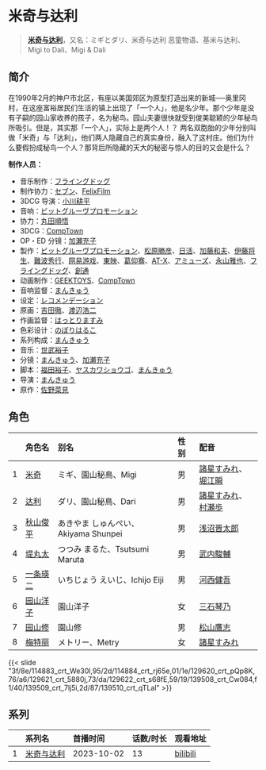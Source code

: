 # 米奇与达利


> <u>**[米奇与达利](https://bgm.tv/subject/362255)**</u>，又名：ミギとダリ、米奇与达利 恶童物语、基米与达利、Migi to Dali、Migi &amp; Dali

## 简介

在1990年2月的神户市北区，有座以美国郊区为原型打造出来的新城──奥里冈村，在这座富裕居民们生活的镇上出现了「一个人」，他是名少年。那个少年是没有子嗣的园山家收养的孩子，名为秘鸟。园山夫妻很快就受到俊美聪颖的少年秘鸟所吸引。但是，其实那「一个人」，实际上是两个人！？
两名双胞胎的少年分别叫做「米奇」与「达利」，他们两人隐藏自己的真实身份，融入了这村庄。他们为什么要假扮成秘鸟一个人？那背后所隐藏的天大的秘密与惊人的目的又会是什么？

**制作人员：**
- 音乐制作：[フライングドッグ](https://bgm.tv/person/3440)
- 制作协力：[セブン](https://bgm.tv/person/11933)、[FelixFilm](https://bgm.tv/person/35723)
- 3DCG 导演：[小川耕平](https://bgm.tv/person/48949)
- 音响：[ビットグルーヴプロモーション](https://bgm.tv/person/43184)
- 协力：[丸田順悟](https://bgm.tv/person/49008)
- 3DCG：[CompTown](https://bgm.tv/person/57585)
- OP・ED 分镜：[加瀬充子](https://bgm.tv/person/1251)
- 製作：[ビットグルーヴプロモーション](https://bgm.tv/person/43184)、[松原勝彦](https://bgm.tv/person/44380)、[日活](https://bgm.tv/person/1432)、[加藤和夫](https://bgm.tv/person/50186)、[伊藤将生](https://bgm.tv/person/11833)、[難波秀行](https://bgm.tv/person/38187)、[网易游戏](https://bgm.tv/person/28561)、[東映](https://bgm.tv/person/13136)、[葛仰骞](https://bgm.tv/person/43495)、[AT-X](https://bgm.tv/person/230)、[アミューズ](https://bgm.tv/person/1214)、[永山雅也](https://bgm.tv/person/59580)、[フライングドッグ](https://bgm.tv/person/3440)、[創通](https://bgm.tv/person/182)
- 动画制作：[GEEKTOYS](https://bgm.tv/person/32218)、[CompTown](https://bgm.tv/person/57585)
- 音响监督：[まんきゅう](https://bgm.tv/person/5942)
- 设定：[レコメンデーション](https://bgm.tv/person/59700)
- 原画：[吉田徹](https://bgm.tv/person/418)、[渡辺浩二](https://bgm.tv/person/1737)
- 作画监督：[はっとりますみ](https://bgm.tv/person/13461)
- 色彩设计：[のぼりはるこ](https://bgm.tv/person/1580)
- 系列构成：[まんきゅう](https://bgm.tv/person/5942)
- 音乐：[世武裕子](https://bgm.tv/person/32177)
- 分镜：[まんきゅう](https://bgm.tv/person/5942)、[加瀬充子](https://bgm.tv/person/1251)
- 脚本：[福田裕子](https://bgm.tv/person/3761)、[ヤスカワショウゴ](https://bgm.tv/person/10229)、[まんきゅう](https://bgm.tv/person/5942)
- 导演：[まんきゅう](https://bgm.tv/person/5942)
- 原作：[佐野菜見](https://bgm.tv/person/9739)

## 角色

|     |   角色名   |   别名  | 性别 |  配音  |
|:--- |:------  |:----      |:---  |:--   |
| 1 | [米奇](https://bgm.tv/character/114883) | ミギ、園山秘鳥、Migi | 男 | [諸星すみれ](https://bgm.tv/person/5107)、[堀江瞬](https://bgm.tv/person/22514) |
| 2 | [达利](https://bgm.tv/character/114884) | ダリ、園山秘鳥、Dari | 男 | [諸星すみれ](https://bgm.tv/person/5107)、[村瀬歩](https://bgm.tv/person/8253) |
| 3 | [秋山俊平](https://bgm.tv/character/129620) | あきやま しゅんぺい、Akiyama Shunpei | 男 | [浅沼晋太郎](https://bgm.tv/person/4779) |
| 4 | [堤丸太](https://bgm.tv/character/129621) | つつみ まるた、Tsutsumi Maruta | 男 | [武内駿輔](https://bgm.tv/person/16361) |
| 5 | [一条瑛二](https://bgm.tv/character/129622) | いちじょう えいじ、Ichijo Eiji | 男 | [河西健吾](https://bgm.tv/person/7548) |
| 6 | [园山洋子](https://bgm.tv/character/139508) | 園山洋子 | 女 | [三石琴乃](https://bgm.tv/person/3918) |
| 7 | [园山修](https://bgm.tv/character/139509) | 園山修 | 男 | [松山鷹志](https://bgm.tv/person/4635) |
| 8 | [梅特丽](https://bgm.tv/character/139510) | メトリー、Metry | 女 | [諸星すみれ](https://bgm.tv/person/5107) |

{{< slide "3f/8e/114883_crt_We30l,95/2d/114884_crt_rj65e,01/1e/129620_crt_pQp8K,76/a6/129621_crt_5880j,73/da/129622_crt_s68fE,59/19/139508_crt_Cw084,f1/40/139509_crt_7lj5i,2d/87/139510_crt_qTLal" >}}

## 系列

|     |   系列名   |   首播时间  | 话数/时长  | 观看地址 |
|:---  |:------    |:----      |:---       |:---  |
| 1 |[米奇与达利](https://bgm.tv/subject/362255)| 2023-10-02 | 13 | [bilibili](https://www.bilibili.com/bangumi/play/ss46114)  |





